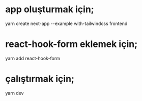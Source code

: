 # app oluşturmak için;

yarn create next-app --example with-tailwindcss frontend

# react-hook-form eklemek için;

yarn add react-hook-form

# çalıştırmak için;

yarn dev
